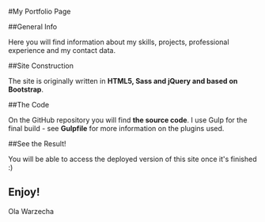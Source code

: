 #My Portfolio Page

##General Info

Here you will find information about my skills, projects, professional experience and my contact data.

##Site Construction

The site is originally written in **HTML5, Sass and jQuery and based on Bootstrap**.

##The Code

On the GitHub repository you will find **the source code**.
I use Gulp for the final build - see **Gulpfile** for more information on the plugins used.

##See the Result!

You will be able to access the deployed version of this site once it's finished :)


Enjoy!
--
Ola Warzecha
